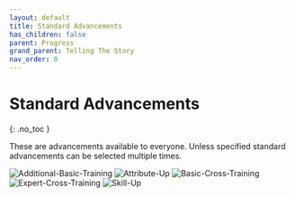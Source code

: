```yaml
---
layout: default
title: Standard Advancements
has_children: false
parent: Progress
grand_parent: Telling The Story
nav_order: 0
---
```

# Standard Advancements
{: .no_toc }

These are advancements available to everyone. Unless specified standard advancements can be selected multiple times.

![Additional-Basic-Training](Game/Blocks/Additional-Basic-Training)
![Attribute-Up](Game/Blocks/Attribute-Up)
![Basic-Cross-Training](Game/Blocks/Basic-Cross-Training)
![Expert-Cross-Training](Game/Blocks/Expert-Cross-Training)
![Skill-Up](Game/Blocks/Skill-Up)
